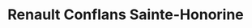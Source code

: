 ---
title: "Renault Conflans Sainte-Honorine"
url: /conflans-sainte-honorine/renault-conflans-sainte-honorine/
shop: Autohaus
---